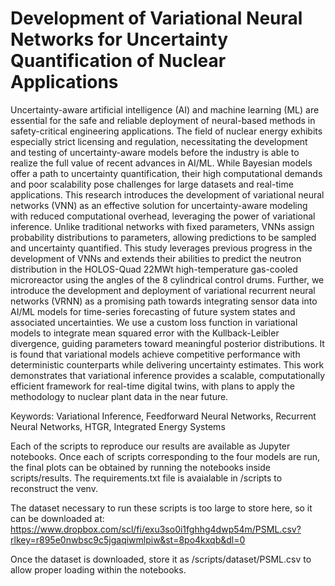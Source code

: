 # Development of Variational Neural Networks for Uncertainty Quantification of Nuclear Applications

Uncertainty-aware artificial intelligence (AI) and machine learning (ML) are essential for the safe
and reliable deployment of neural-based methods in safety-critical engineering applications. The
field of nuclear energy exhibits especially strict licensing and regulation, necessitating the development
and testing of uncertainty-aware models before the industry is able to realize the full value of
recent advances in AI/ML. While Bayesian models offer a path to uncertainty quantification, their
high computational demands and poor scalability pose challenges for large datasets and real-time
applications. This research introduces the development of variational neural networks (VNN) as
an effective solution for uncertainty-aware modeling with reduced computational overhead, leveraging
the power of variational inference. Unlike traditional networks with fixed parameters, VNNs
assign probability distributions to parameters, allowing predictions to be sampled and uncertainty
quantified. This study leverages previous progress in the development of VNNs and extends their
abilities to predict the neutron distribution in the HOLOS-Quad 22MWt high-temperature gas-cooled
microreactor using the angles of the 8 cylindrical control drums.
Further, we introduce the development and deployment of variational recurrent neural networks
(VRNN) as a promising path towards integrating sensor data into AI/ML models for time-series
forecasting of future system states and associated uncertainties. We use a custom loss function in
variational models to integrate mean squared error with the Kullback-Leibler divergence, guiding
parameters toward meaningful posterior distributions. It is found that variational models achieve
competitive performance with deterministic counterparts while delivering uncertainty estimates.
This work demonstrates that variational inference provides a scalable, computationally efficient
framework for real-time digital twins, with plans to apply the methodology to nuclear plant data in
the near future.

Keywords: Variational Inference, Feedforward Neural Networks, Recurrent Neural Networks,
HTGR, Integrated Energy Systems

Each of the scripts to reproduce our results are available as Jupyter notebooks. Once each of scripts corresponding to the four models are run, the final plots can be obtained by running the notebooks inside scripts/results. The requirements.txt file is avaialable in /scripts to reconstruct the venv.

The dataset necessary to run these scripts is too large to store here, so it can be downloaded at: https://www.dropbox.com/scl/fi/exu3so0i1fghhg4dwp54m/PSML.csv?rlkey=r895e0nwbsc9c5jgaqiwmlpiw&st=8po4kxqb&dl=0

Once the dataset is downloaded, store it as /scripts/dataset/PSML.csv to allow proper loading within the notebooks.
